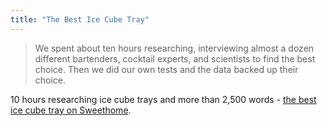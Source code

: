 ```yaml
---
title: "The Best Ice Cube Tray"
---
```

<blockquote><p>
  We spent about ten hours researching, interviewing almost a dozen different bartenders, cocktail experts, and scientists to find the best choice. Then we did our own tests and the data backed up their choice.
</p></blockquote>
<p>10 hours researching ice cube trays and more than 2,500 words - <a href="http://thesweethome.com/reviews/the-best-ice-cube-tray/">the best ice cube tray on Sweethome</a>.</p>
